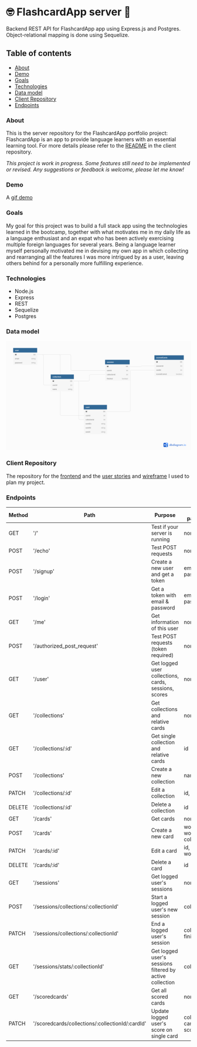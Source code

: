 # :nerd_face: FlashcardApp server :book:

Backend REST API for FlashcardApp app using Express.js and Postgres. Object-relational mapping is done using Sequelize.

## Table of contents

- [About](#about)
- [Demo](#demo)
- [Goals](#goals)
- [Technologies](#technologies)
- [Data model](#data-model)
- [Client Repository](#client-repository)
- [Endpoints](#endpoints)

### About

This is the server repository for the FlashcardApp portfolio project: FlashcardApp is an app to provide language learners with an essential learning tool. For more details please refer to the [README](https://github.com/n-lusano/flashcardapp-client/blob/master/README.md) in the client repository.

_This project is work in progress. Some features still need to be implemented or revised. Any suggestions or feedback is welcome, please let me know!_

### Demo

A [gif demo](https://github.com/n-lusano/flashcardapp-client/blob/master/FLASHCARDAPP_GIF.gif)

### Goals

My goal for this project was to build a full stack app using the technologies learned in the bootcamp, together with what motivates me in my daily life as a language enthusiast and an expat who has been actively exercising multiple foreign languages for several years. Being a language learner myself personally motivated me in devising my own app in which collecting and rearranging all the features I was more intrigued by as a user, leaving others behind for a personally more fulfilling experience.

### Technologies

- Node.js
- Express
- REST
- Sequelize
- Postgres

### Data model

![Data model](https://github.com/n-lusano/flashcardapp-server/blob/master/DATABASE_MODEL.png?raw=true)

### Client Repository

The repository for the [frontend](https://github.com/n-lusano/flashcardapp-client) and the [user stories](https://github.com/n-lusano/flashcardapp-client/projects/1) and [wireframe](https://github.com/n-lusano/flashcardapp-client/blob/master/WIREFRAME.png) I used to plan my project.

### Endpoints

| Method | Path                                             | Purpose                                                  | required parameters                 | auth |
| ------ | ------------------------------------------------ | -------------------------------------------------------- | ----------------------------------- | ---- |
| GET    | '/'                                              | Test if your server is running                           | none                                | no   |
| POST   | '/echo'                                          | Test POST requests                                       | none                                | no   |
| POST   | '/signup'                                        | Create a new user and get a token                        | email, name, password               | no   |
| POST   | '/login'                                         | Get a token with email & password                        | email, password                     | no   |
| GET    | '/me'                                            | Get information of this user                             | none                                | yes  |
| POST   | '/authorized_post_request'                       | Test POST requests (token required)                      | none                                | yes  |
| GET    | '/user'                                          | Get logged user collections, cards, sessions, scores     | none                                | yes  |
| GET    | '/collections'                                   | Get collections and relative cards                       | none                                | no   |
| GET    | '/collections/:id'                               | Get single collection and relative cards                 | id                                  | no   |
| POST   | '/collections'                                   | Create a new collection                                  | name                                | yes  |
| PATCH  | '/collections/:id'                               | Edit a collection                                        | id, name                            | yes  |
| DELETE | '/collections/:id'                               | Delete a collection                                      | id                                  | yes  |
| GET    | '/cards'                                         | Get cards                                                | none                                | no   |
| POST   | '/cards'                                         | Create a new card                                        | wordEn, wordNl, collectionId        | yes  |
| PATCH  | '/cards/:id'                                     | Edit a card                                              | id, wordEn, wordNl                  | yes  |
| DELETE | '/cards/:id'                                     | Delete a card                                            | id                                  | yes  |
| GET    | '/sessions'                                      | Get logged user's sessions                               | none                                | yes  |
| POST   | '/sessions/collections/:collectionId'            | Start a logged user's new session                        | collectionId                        | yes  |
| PATCH  | '/sessions/collections/:collectionId'            | End a logged user's session                              | collectionId, finished              | yes  |
| GET    | '/sessions/stats/:collectionId'                  | Get logged user's sessions filtered by active collection | collectionId                        | yes  |
| GET    | '/scoredcards'                                   | Get all scored cards                                     | none                                | yes  |
| PATCH  | '/scoredcards/collections/:collectionId/:cardId' | Update logged user's score on single card                | collectionId, cardId, scoredCorrect | yes  |

